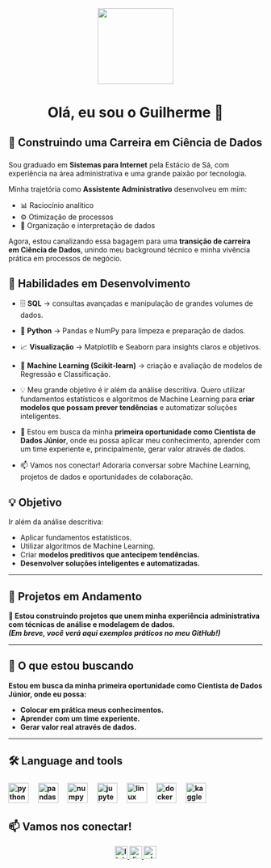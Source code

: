 <div align="center">
  <img height="150" src="https://media3.giphy.com/media/v1.Y2lkPTc5MGI3NjExM2RpNHN4N3MyZnF1cWgxdXNwd3k3Znk4aTduaDh3ODA1MGE2YXh2cSZlcD12MV9pbnRlcm5hbF9naWZfYnlfaWQmY3Q9Zw/usXZmmgP9Z7kf39fnq/giphy.gif"  />
</div>

###
<h1 align="center">Olá, eu sou o Guilherme 👋</h1>

###
<h2 align="left">🤖 Construindo uma Carreira em Ciência de Dados</h2>


###
<p align="left">
  Sou graduado em <strong>Sistemas para Internet</strong> pela Estácio de Sá, com experiência na área administrativa e uma grande paixão por tecnologia. 
</p>

Minha trajetória como <strong>Assistente Administrativo</strong> desenvolveu em mim:  
- 📊 Raciocínio analítico  
- ⚙️ Otimização de processos  
- 📑 Organização e interpretação de dados

Agora, estou canalizando essa bagagem para uma **transição de carreira em Ciência de Dados**, unindo meu background técnico e minha vivência prática em processos de negócio.

## 🚀 Habilidades em Desenvolvimento

- 🗄️ **SQL** → consultas avançadas e manipulação de grandes volumes de dados.  
- 🐍 **Python** → Pandas e NumPy para limpeza e preparação de dados.  
- 📈 **Visualização** → Matplotlib e Seaborn para insights claros e objetivos.  
- 🤖 **Machine Learning (Scikit-learn)** → criação e avaliação de modelos de Regressão e Classificação.

- 💡 Meu grande objetivo é ir além da análise descritiva. Quero utilizar fundamentos estatísticos e algoritmos de Machine Learning para <strong>criar modelos que possam prever tendências</strong> e automatizar soluções inteligentes.

- 🤝 Estou em busca da minha <strong>primeira oportunidade como Cientista de Dados Júnior</strong>, onde eu possa aplicar meu conhecimento, aprender com um time experiente e, principalmente, gerar valor através de dados.

- 📫 Vamos nos conectar! Adoraria conversar sobre Machine Learning, projetos de dados e oportunidades de colaboração.

## 💡 Objetivo

Ir além da análise descritiva:  
- Aplicar fundamentos estatísticos.  
- Utilizar algoritmos de Machine Learning.  
- Criar <strong>modelos preditivos</strng> que antecipem tendências.  
- Desenvolver **soluções inteligentes e automatizadas**.  

---

## 📂 Projetos em Andamento

🔧 Estou construindo projetos que unem minha experiência administrativa com técnicas de análise e modelagem de dados.  
*(Em breve, você verá aqui exemplos práticos no meu GitHub!)*

---

## 🤝 O que estou buscando

Estou em busca da minha **primeira oportunidade como Cientista de Dados Júnior**, onde eu possa:  
- Colocar em prática meus conhecimentos.  
- Aprender com um time experiente.  
- Gerar valor real através de dados.  

---

###
<h2 align="left">🛠 Language and tools</h2>

###
<div align="left">

###

  <img src="https://cdn.jsdelivr.net/gh/devicons/devicon/icons/python/python-original.svg" height="40" alt="python logo"  />
  <img width="12" />
  <img src="https://cdn.jsdelivr.net/gh/devicons/devicon/icons/pandas/pandas-original.svg" height="40" alt="pandas logo"  />
  <img width="12" />
  <img src="https://cdn.jsdelivr.net/gh/devicons/devicon/icons/numpy/numpy-original.svg" height="40" alt="numpy logo"  />
  <img width="12" />
  <img src="https://cdn.jsdelivr.net/gh/devicons/devicon/icons/jupyter/jupyter-original.svg" height="40" alt="jupyter logo"  />
  <img width="12" />
  <img src="https://cdn.jsdelivr.net/gh/devicons/devicon/icons/linux/linux-original.svg" height="40" alt="linux logo"  />
  <img width="12" />
  <img src="https://cdn.jsdelivr.net/gh/devicons/devicon/icons/docker/docker-plain-wordmark.svg" height="40" alt="docker logo"  />
  <img width="12" />
  <img src="https://cdn.jsdelivr.net/gh/devicons/devicon/icons/kaggle/kaggle-original.svg" height="40" alt="kaggle logo"  />
</div>


## 📫 Vamos nos conectar!

<div align="center">
  <a href="https://www.linkedin.com/in/guilhermedenardi/" target="_blank">
    <img src="https://img.shields.io/static/v1?message=LinkedIn&logo=linkedin&label=&color=0077B5&logoColor=white&labelColor=&style=for-the-badge" height="25" alt="linkedin logo"  />
  </a>
  <a href="1130955639523397734" target="_blank">
    <img src="https://img.shields.io/static/v1?message=Discord&logo=discord&label=&color=7289DA&logoColor=white&labelColor=&style=for-the-badge" height="25" alt="discord logo"  />
  </a>
  <a href="https://wa.me/5519989130081" target="_blank">
    <img src="https://img.shields.io/static/v1?message=Whatsapp&logo=whatsapp&label=&color=25D366&logoColor=white&labelColor=&style=for-the-badge" height="25" alt="whatsapp logo"  />
  </a>
</div>
